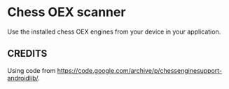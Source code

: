 # Chess OEX scanner

Use the installed chess OEX engines from your device in your application.

## CREDITS

Using code from https://code.google.com/archive/p/chessenginesupport-androidlib/.